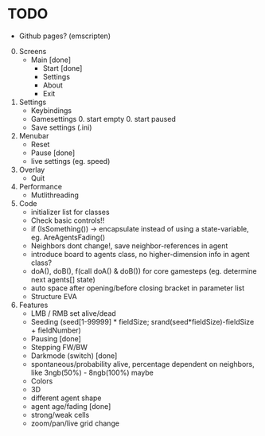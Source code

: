 # TODO
- Github pages? (emscripten)
0. Screens
    - Main [done]
      - Start [done]
      - Settings
      - About
      - Exit
0. Settings
    - Keybindings
    - Gamesettings
        0. start empty
        0. start paused
    - Save settings (.ini)
0. Menubar
    - Reset
    - Pause [done]
    - live settings (eg. speed)
0. Overlay
    - Quit
0. Performance
    - Mutlithreading
0. Code
    - initializer list for classes
    - Check basic controls!!
    - if (IsSomething()) -> encapsulate instead of using a state-variable, eg. AreAgentsFading()
    - Neighbors dont change!, save neighbor-references in agent
    - introduce board to agents class, no higher-dimension info in agent class?
    - doA(), doB(), f(call doA() & doB()) for core gamesteps (eg. determine next agents[] state)
    - auto space after opening/before closing bracket in parameter list
    - Structure EVA 
0. Features
    - LMB / RMB set alive/dead
    - Seeding (seed[1-99999] * fieldSize; srand(seed*fieldSize)-fieldSize + fieldNumber)
    - Pausing [done]
    - Stepping FW/BW
    - Darkmode (switch) [done]
    - spontaneous/probability alive, percentage dependent on neighbors, like 3ngb(50%) - 8ngb(100%) maybe
    - Colors
    - 3D
    - different agent shape
    - agent age/fading [done]
    - strong/weak cells
    - zoom/pan/live grid change
